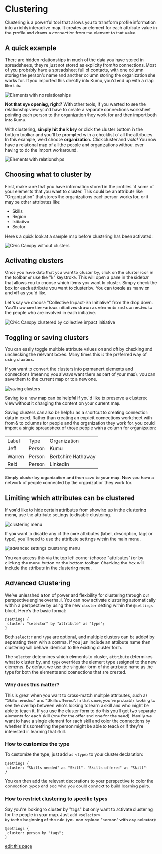 # Clustering

Clustering is a powerful tool that allows you to transform profile information into a richly interactive map. It creates an element for each attribute value in the profile and draws a connection from the element to that value.

## A quick example

There are hidden relationships in much of the data you have stored in spreadsheets, they're just not stored as explicity from/to connections. Most of you probably have a spreadsheet full of contacts, with one column storing the person's name and another column storing the organization she works for. If you imported this directly into Kumu, you'd end up with a map like this:

<img src="/images/cluster-before-final.png" alt="Elements with no relationships">

**Not that eye opening, right?** With other tools, if you wanted to see the relationship view you'd have to create a separate connections worksheet pointing each person to the organization they work for and then import both into Kumu.

With clustering, **simply hit the k key** or click the cluster buttom in the bottom toolbar and you'll be prompted with a checklist of all the attributes. In this example, we'd choose **organization.** Click cluster and *voila!* You now have a relational map of all the people and organizations without ever having to do the import workaround.

<img src="/images/cluster-after-final.png" alt="Elements with relationships">

## Choosing what to cluster by

First, make sure that you have information stored in the profiles of some of your elements that you want to cluster. This could be an attribute like "Organization" that stores the organizations each person works for, or it may be other attributes like:

* Skills
* Region
* Initiative
* Sector

Here's a quick look at a sample map before clustering has been activated:

<img src="/images/cluster-civic-1.png" alt="Civic Canopy without clusters" class="plain">

## Activating clusters

Once you have data that you want to cluster by, click on the cluster icon in the toolbar or use the "k" keystroke. This will open a pane in the sidebar that allows you to choose which items you want to cluster. Simply check the box for each attribute you want to cluster by. You can toggle as many on and off as you'd like.

Let's say we choose "Collective Impact-ish Initiative" from the drop down. You'll now see the various initiatives drawn as elements and connected to the people who are involved in each initiative.

<img src="/images/cluster-civic-2.png" alt="Civic Canopy clustered by collective impact initiative" class="plain">

## Toggling or saving clusters

You can easily toggle multiple attribute values on and off by checking and unchecking the relevant boxes. Many times this is the preferred way of using clusters.

If you want to convert the clusters into permanent elements and connections (meaning you always want them as part of your map), you can save them to the current map or to a new one.

<img src="/images/cluster-civic-save.png" alt="saving clusters">

Saving to a new map can be helpful if you'd like to preserve a clustered view without it changing the content on your current map.

Saving clusters can also be helpful as a shortcut to creating connection data in excel. Rather than creating an explicit connections worksheet with from & to columns for people and the organization they work for, you could import a single spreadsheet of those people with a column for organization:

<table style="margin: 20px auto">
<tbody><tr>
<td>Label
</td>
<td>Type
</td>
<td>Organization
</td>
</tr>
<tr>
<td>Jeff
</td>
<td>Person
</td>
<td>Kumu
</td>
</tr>
<tr>
<td>Warren
</td>
<td>Person
</td>
<td>Berkshire Hathaway
</td>
</tr>
<tr>
<td>Reid
</td>
<td>Person
</td>
<td>LinkedIn
</td>
</tr>
</tbody></table>

Simply cluster by organization and then save to your map. Now you have a network of people connected by the organization they work for.

## Limiting which attributes can be clustered

If you'd like to hide certain attributes from showing up in the clustering menu, use the attribute settings to disable clustering.

![clustering menu](/images/clustering-menu.jpg)

If you want to disable any of the core attributes (label, description, tags or type), you'll need to use the attribute settings within the main menu.

![advanced settings clustering menu](/images/clustering-menu-advanced.jpg)

You can access this via the top left corner (choose "attributes") or by clicking the menu button on the bottom toolbar. Checking the box will include the attribute in the clustering menu.

## Advanced Clustering
We've unleashed a ton of power and flexibility for clustering through our perspective engine overhaul. You can now activate clustering automatically within a perspective by using the new <code>cluster</code> setting within the <code>@settings</code> block. Here's the basic format:

```
@settings {
 cluster: "selector" by "attribute" as "type";
}
```

Both <code>selector</code> and <code>type</code> are optional, and multiple clusters can be added by separating them with a comma.  If you just include an attribute name then clustering will behave identical to the existing cluster form.

The <code>selector</code> determines which elements to cluster, <code>attribute</code> determines what to cluster by, and <code>type</code> overrides the element type assigned to the new elements. By default we use the singular form of the attribute name as the type for both the elements and connections that are created.

### Why does this matter?

This is great when you want to cross-match multiple attributes, such as "Skills needed" and "Skills offered". In that case, you're probably looking to see the overlap between who's looking to learn a skill and who might be able to teach it. If you use the cluster form to do this you'll get two separate elements for each skill (one for the offer and one for the need).  Ideally we want to have a single element for each skill and color the connections by whether it's something the person might be able to teach or if they're interested in learning that skill.

### How to customize the type

To customize the type, just add <code>as &lt;type&gt;</code> to your cluster declaration:

```
@settings {
 cluster: "Skills needed" as "Skill", "Skills offered" as "Skill";
}
```

You can then add the relevant decorations to your perspective to color the connection types and see who you could connect to build learning pairs.

### How to restrict clustering to specific types

Say you're looking to cluster by "tags" but only want to activate clustering for the people in your map. Just add <code>&lt;selector&gt; by</code> to the beginning of the rule (you can replace "person" with any selector):

```
@settings {
 cluster: person by "tags";
}
```

<span class="edit-link"><a href="https://github.com/kumu/docs/blob/master/guides/clustering.md" target="_blank"><i class="fa fa-github"></i> edit this page</a></span>
